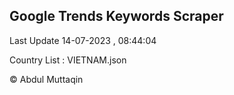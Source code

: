 

## Google Trends Keywords Scraper 
 
Last Update 14-07-2023 , 08:44:04

Country List :
VIETNAM.json



© Abdul Muttaqin 
